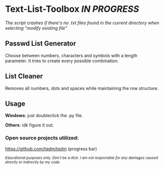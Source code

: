 # Text-List-Toolbox _IN PROGRESS_
_The script crashes if there's no .txt files found in the current directory when selecting "modify existing file"_


## Passwd List Generator
Choose between numbers, characters and symbols with a length parameter. It tries to create every possible combination.



## List Cleaner
Removes all numbers, dots and spaces while maintaining the row structure.





## Usage
**Windows**: just doubleclick the .py file.


**Others**: idk figure it out.



### Open source projects utilized:
https://github.com/tqdm/tqdm (progress bar)

<sub>_Educational purposes only. Don't be a dick. I am not responsible for any damages caused directly or indirectly by my code._</sub>
